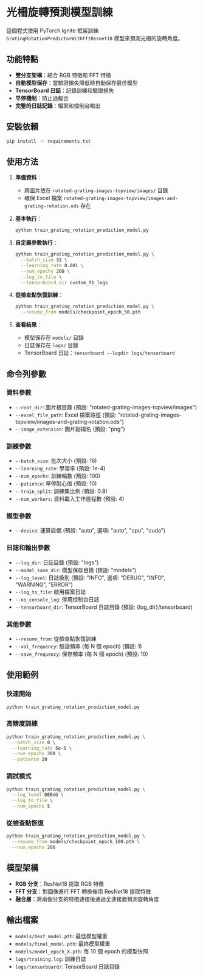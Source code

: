 # 光柵旋轉預測模型訓練

這個程式使用 PyTorch Ignite 框架訓練 `GratingRotationPredictorWithFftResnet18` 模型來預測光柵的旋轉角度。

## 功能特點

- **雙分支架構**：結合 RGB 特徵和 FFT 特徵
- **自動模型保存**：當驗證損失降低時自動保存最佳模型
- **TensorBoard 日誌**：記錄訓練和驗證損失
- **早停機制**：防止過擬合
- **完整的日誌記錄**：檔案和控制台輸出

## 安裝依賴

```bash
pip install -r requirements.txt
```

## 使用方法

1. **準備資料**：
   - 將圖片放在 `rotated-grating-images-topview/images/` 目錄
   - 確保 Excel 檔案 `rotated-grating-images-topview/images-and-grating-rotation.ods` 存在

2. **基本執行**：
   ```bash
   python train_grating_rotation_prediction_model.py
   ```

3. **自定義參數執行**：
   ```bash
   python train_grating_rotation_prediction_model.py \
     --batch_size 32 \
     --learning_rate 0.001 \
     --num_epochs 200 \
     --log_to_file \
     --tensorboard_dir custom_tb_logs
   ```

4. **從檢查點恢復訓練**：
   ```bash
   python train_grating_rotation_prediction_model.py \
     --resume_from models/checkpoint_epoch_50.pth
   ```

5. **查看結果**：
   - 模型保存在 `models/` 目錄
   - 日誌保存在 `logs/` 目錄
   - TensorBoard 日誌：`tensorboard --logdir logs/tensorboard`

## 命令列參數

### 資料參數
- `--root_dir`: 圖片根目錄 (預設: "rotated-grating-images-topview/images")
- `--excel_file_path`: Excel 檔案路徑 (預設: "rotated-grating-images-topview/images-and-grating-rotation.ods")
- `--image_extension`: 圖片副檔名 (預設: "png")

### 訓練參數
- `--batch_size`: 批次大小 (預設: 16)
- `--learning_rate`: 學習率 (預設: 1e-4)
- `--num_epochs`: 訓練輪數 (預設: 100)
- `--patience`: 早停耐心值 (預設: 10)
- `--train_split`: 訓練集比例 (預設: 0.8)
- `--num_workers`: 資料載入工作進程數 (預設: 4)

### 模型參數
- `--device`: 運算設備 (預設: "auto", 選項: "auto", "cpu", "cuda")

### 日誌和輸出參數
- `--log_dir`: 日誌目錄 (預設: "logs")
- `--model_save_dir`: 模型保存目錄 (預設: "models")
- `--log_level`: 日誌級別 (預設: "INFO", 選項: "DEBUG", "INFO", "WARNING", "ERROR")
- `--log_to_file`: 啟用檔案日誌
- `--no_console_log`: 停用控制台日誌
- `--tensorboard_dir`: TensorBoard 日誌目錄 (預設: {log_dir}/tensorboard)

### 其他參數
- `--resume_from`: 從檢查點恢復訓練
- `--val_frequency`: 驗證頻率 (每 N 個 epoch) (預設: 1)
- `--save_frequency`: 保存頻率 (每 N 個 epoch) (預設: 10)

## 使用範例

### 快速開始
```bash
python train_grating_rotation_prediction_model.py
```

### 高精度訓練
```bash
python train_grating_rotation_prediction_model.py \
  --batch_size 8 \
  --learning_rate 5e-5 \
  --num_epochs 300 \
  --patience 20
```

### 調試模式
```bash
python train_grating_rotation_prediction_model.py \
  --log_level DEBUG \
  --log_to_file \
  --num_epochs 5
```

### 從檢查點恢復
```bash
python train_grating_rotation_prediction_model.py \
  --resume_from models/checkpoint_epoch_100.pth \
  --num_epochs 200
```

## 模型架構

- **RGB 分支**：ResNet18 提取 RGB 特徵
- **FFT 分支**：對圖像進行 FFT 轉換後用 ResNet18 提取特徵
- **融合層**：將兩個分支的特徵連接後通過全連接層預測旋轉角度

## 輸出檔案

- `models/best_model.pth`: 最佳模型權重
- `models/final_model.pth`: 最終模型權重
- `models/model_epoch_X.pth`: 每 10 個 epoch 的模型快照
- `logs/training.log`: 訓練日誌
- `logs/tensorboard/`: TensorBoard 日誌目錄

